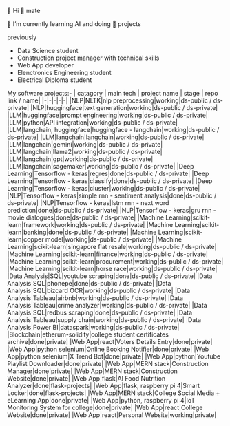👋 Hi 👒 mate

🔭 I’m currently learning AI and doing 🌱 projects

previously

- Data Science student
- Construction project manager with technical skills
- Web App developer
- Elenctronics Engineering student
- Electrical Diploma student

My software projects:-
| catagory | main tech | project name | stage | repo link / name|
|-|-|-|-|-|
  |NLP|NLTK|nlp preprocessing|working|ds-public / ds-private|
  |NLP|huggingface|text generation|working|ds-public / ds-private|
  |LLM|huggingface|prompt engineering|working|ds-public / ds-private|
  |LLM|python|API integration|working|ds-public / ds-private|
  |LLM|langchain, huggingface|huggingface - langchain|working|ds-public / ds-private|
  |LLM|langchain|langchain|working|ds-public / ds-private|
  |LLM|langchain|gemini|working|ds-public / ds-private|
  |LLM|langchain|llama2|working|ds-public / ds-private|
  |LLM|langchain|gpt|working|ds-public / ds-private|
  |LLM|langchain|sagemaker|working|ds-public / ds-private|
  |Deep Learning|Tensorflow - keras|regres|done|ds-public / ds-private|
  |Deep Learning|Tensorflow - keras|classify|done|ds-public / ds-private|
  |Deep Learning|Tensorflow - keras|cluster|working|ds-public / ds-private|
  |NLP|Tensorflow - keras|simple rnn - sentiment analysis|done|ds-public / ds-private|
  |NLP|Tensorflow - keras|lstm rnn - next word prediction|done|ds-public / ds-private|
  |NLP|Tensorflow - keras|gru rnn - movie dialogues|done|ds-public / ds-private|
  |Machine Learning|scikit-learn|framework|working|ds-public / ds-private|
  |Machine Learning|scikit-learn|banking|done|ds-public / ds-private|
  |Machine Learning|scikit-learn|copper model|working|ds-public / ds-private|
  |Machine Learning|scikit-learn|singapore flat resale|working|ds-public / ds-private|
  |Machine Learning|scikit-learn|finance|working|ds-public / ds-private|
  |Machine Learning|scikit-learn|procurement|working|ds-public / ds-private|
  |Machine Learning|scikit-learn|horse race|working|ds-public / ds-private|
  |Data Analysis|SQL|youtube scraping|done|ds-public / ds-private|
  |Data Analysis|SQL|phonepe|done|ds-public / ds-private|
  |Data Analysis|SQL|bizcard OCR|working|ds-public / ds-private|
  |Data Analysis|Tableau|airbnb|working|ds-public / ds-private|
  |Data Analysis|Tableau|crime analyzer|working|ds-public / ds-private|
  |Data Analysis|SQL|redbus scraping|done|ds-public / ds-private|
  |Data Analysis|Tableau|supply chain|working|ds-public / ds-private|
  |Data Analysis|Power BI|dataspark|working|ds-public / ds-private|
  |Blockchain|etherum-solidity|college student certificates archive|done|private|
  |Web App|react|Voters Details Entry|done|private|
  |Web App|python selenium|Online Booking Notifier|done|private|
  |Web App|python selenium|X Trend Bot|done|private|
  |Web App|python|Youtube Playlist Downloader|done|private|
  |Web App|MERN stack|Construction Manager|done|private|
  |Web App|MERN stack|Construction Website|done|private|
  |Web App|flask|AI Food Nutrition Analyzer|done|flask-projects|
  |Web App|flask, raspberry pi 4|Smart Locker|done|flask-projects|
  |Web App|MERN stack|College Social Media + eLearning App|done|private|
  |Web App|python, raspberry pi 4|IoT Monitoring System for college|done|private|
  |Web App|react|College Website|done|private|
  |Web App|react|Personal Website|working|private|